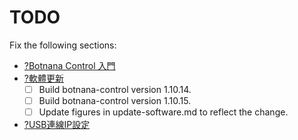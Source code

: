 # TODO

Fix the following sections:

* [?Botnana Control 入門](./botnana-control-tutorial.md)
* [?軟體更新](./update-software.md)
  * [ ] Build botnana-control version 1.10.14.
  * [ ] Build botnana-control version 1.10.15.
  * [ ] Update figures in update-software.md to reflect the change.
* [?USB連線IP設定](./faq/gadget.md)
